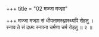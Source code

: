+++
title = "02 मज्जा मज्ज्ञा"

+++
मज्जा मज्ज्ञा सं धीयतामस्थ्नास्थ्यपि रोहतु ।  
स्नाव ते सं दध्मः स्नाव्ना चर्मणा चर्म रोहतु ॥ २ ॥